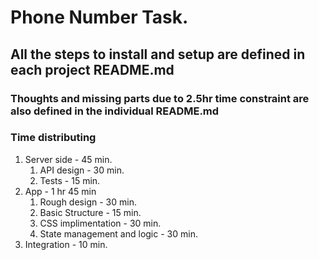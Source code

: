 # Phone Number Task.

## All the steps to install and setup are defined in each project README.md

### Thoughts and missing parts due to 2.5hr time constraint are also defined in the individual README.md

### Time distributing

1.  Server side - 45 min.
    1.  API design - 30 min.
    2.  Tests - 15 min.
2.  App - 1 hr 45 min
    1. Rough design - 30 min.
    2. Basic Structure - 15 min.
    3. CSS implimentation - 30 min.
    4. State management and logic - 30 min.
3.  Integration - 10 min.
